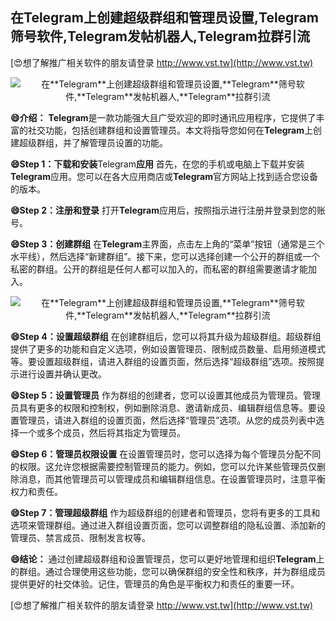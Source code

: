 ## **在**Telegram**上创建超级群组和管理员设置,**Telegram**筛号软件,**Telegram**发帖机器人,**Telegram**拉群引流**

[😍想了解推广相关软件的朋友请登录 http://www.vst.tw](http://www.vst.tw)

 <center><img src="https://vst.tw/MP4/tuiguang/png/0.png" alt="在**Telegram**上创建超级群组和管理员设置,**Telegram**筛号软件,**Telegram**发帖机器人,**Telegram**拉群引流"></center>

**😄介绍：**
**Telegram**是一款功能强大且广受欢迎的即时通讯应用程序，它提供了丰富的社交功能，包括创建群组和设置管理员。本文将指导您如何在**Telegram**上创建超级群组，并了解管理员设置的功能。

**😄Step 1：下载和安装**Telegram**应用**
首先，在您的手机或电脑上下载并安装**Telegram**应用。您可以在各大应用商店或**Telegram**官方网站上找到适合您设备的版本。

**😄Step 2：注册和登录**
打开**Telegram**应用后，按照指示进行注册并登录到您的账号。

**😄Step 3：创建群组**
在**Telegram**主界面，点击左上角的“菜单”按钮（通常是三个水平线），然后选择“新建群组”。接下来，您可以选择创建一个公开的群组或一个私密的群组。公开的群组是任何人都可以加入的，而私密的群组需要邀请才能加入。

 <center><img src="https://vst.tw/MP4/tuiguang/png/1.png" alt="在**Telegram**上创建超级群组和管理员设置,**Telegram**筛号软件,**Telegram**发帖机器人,**Telegram**拉群引流"></center>

**😄Step 4：设置超级群组**
在创建群组后，您可以将其升级为超级群组。超级群组提供了更多的功能和自定义选项，例如设置管理员、限制成员数量、启用频道模式等。要设置超级群组，请进入群组的设置页面，然后选择“超级群组”选项。按照提示进行设置并确认更改。

**😄Step 5：设置管理员**
作为群组的创建者，您可以设置其他成员为管理员。管理员具有更多的权限和控制权，例如删除消息、邀请新成员、编辑群组信息等。要设置管理员，请进入群组的设置页面，然后选择“管理员”选项。从您的成员列表中选择一个或多个成员，然后将其指定为管理员。

**😄Step 6：管理员权限设置**
在设置管理员时，您可以选择为每个管理员分配不同的权限。这允许您根据需要控制管理员的能力。例如，您可以允许某些管理员仅删除消息，而其他管理员可以管理成员和编辑群组信息。在设置管理员时，注意平衡权力和责任。

**😄Step 7：管理超级群组**
作为超级群组的创建者和管理员，您将有更多的工具和选项来管理群组。通过进入群组设置页面，您可以调整群组的隐私设置、添加新的管理员、禁言成员、限制发言权等。

**😄结论：**
通过创建超级群组和设置管理员，您可以更好地管理和组织**Telegram**上的群组。通过合理使用这些功能，您可以确保群组的安全性和秩序，并为群组成员提供更好的社交体验。记住，管理员的角色是平衡权力和责任的重要一环。

[😍想了解推广相关软件的朋友请登录 http://www.vst.tw](http://www.vst.tw)



